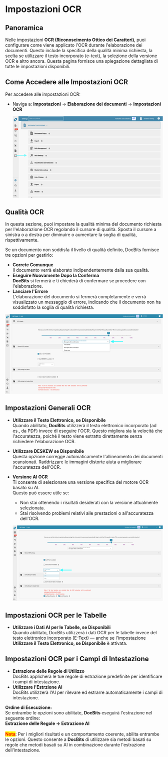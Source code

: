 # Impostazioni OCR

## Panoramica

Nelle impostazioni **OCR (Riconoscimento Ottico dei Caratteri)**, puoi configurare come viene applicato l'OCR durante l'elaborazione dei documenti. Questo include la specifica della qualità minima richiesta, la scelta se utilizzare il testo incorporato (e-text), la selezione della versione OCR e altro ancora. Questa pagina fornisce una spiegazione dettagliata di tutte le impostazioni disponibili.

## Come Accedere alle Impostazioni OCR

Per accedere alle impostazioni OCR:

*   Naviga a: **Impostazioni** → **Elaborazione dei documenti** → **Impostazioni OCR**

    ![](https://raw.githubusercontent.com/Fellow-Consulting-AG/docbits/refs/heads/main/readme/.gitbook/assets/settings_ocr.png)

## Qualità OCR

In questa sezione, puoi impostare la qualità minima del documento richiesta per l'elaborazione OCR regolando il cursore di qualità. Sposta il cursore a sinistra o a destra per diminuire o aumentare la soglia di qualità, rispettivamente.

Se un documento non soddisfa il livello di qualità definito, DocBits fornisce tre opzioni per gestirlo:

* **Correte Comunque**\
  Il documento verrà elaborato indipendentemente dalla sua qualità.
* **Eseguire Nuovamente Dopo la Conferma**\
  **DocBits** si fermerà e ti chiederà di confermare se procedere con l'elaborazione.
* **Lanciare l'Errore**\
  L'elaborazione del documento si fermerà completamente e verrà visualizzato un messaggio di errore, indicando che il documento non ha soddisfatto la soglia di qualità richiesta.

![](https://raw.githubusercontent.com/Fellow-Consulting-AG/docbits/refs/heads/main/readme/.gitbook/assets/ocr_settings_1.png)

## Impostazioni Generali OCR

* **Utilizzare il Testo Elettronico, se Disponibile**\
  Quando abilitato, **DocBits** utilizzerà il testo elettronico incorporato (ad es., da PDF) invece di eseguire l'OCR. Questo migliora sia la velocità che l'accuratezza, poiché il testo viene estratto direttamente senza richiedere l'elaborazione OCR.
* **Utilizzare DESKEW se Disponibile**\
  Questa opzione corregge automaticamente l'allineamento dei documenti scansionati. Raddrizzare le immagini distorte aiuta a migliorare l'accuratezza dell'OCR.
*   **Versione AI OCR**\
    Ti consente di selezionare una versione specifica del motore OCR basato su AI.\
    Questo può essere utile se:

    * Non stai ottenendo i risultati desiderati con la versione attualmente selezionata.
    * Stai risolvendo problemi relativi alle prestazioni o all'accuratezza dell'OCR.

    ![](https://raw.githubusercontent.com/Fellow-Consulting-AG/docbits/refs/heads/main/readme/.gitbook/assets/ocr_settings_2.png)

## Impostazioni OCR per le Tabelle

* **Utilizzare i Dati AI per le Tabelle, se Disponibili**\
  Quando abilitato, DocBits utilizzerà i dati OCR per le tabelle invece del testo elettronico incorporato (E-Text) — anche se l'impostazione **Utilizzare il Testo Elettronico, se Disponibile** è attivata.

## Impostazioni OCR per i Campi di Intestazione

* **Estrazione delle Regole di Utilizzo**\
  DocBits applicherà le tue regole di estrazione predefinite per identificare i campi di intestazione.
* **Utilizzare l'Estrzione AI**\
  DocBits utilizzerà l'AI per rilevare ed estrarre automaticamente i campi di intestazione.

**Ordine di Esecuzione:**\
Se entrambe le opzioni sono abilitate, **DocBits** eseguirà l'estrazione nel seguente ordine:\
**Estrazione delle Regole → Estrazione AI**\
\
<mark style="color:red;">**Nota**</mark>: Per i migliori risultati e un comportamento coerente, abilita entrambe le opzioni. Questo consente a **DocBits** di utilizzare sia metodi basati su regole che metodi basati su AI in combinazione durante l'estrazione dell'intestazione.
